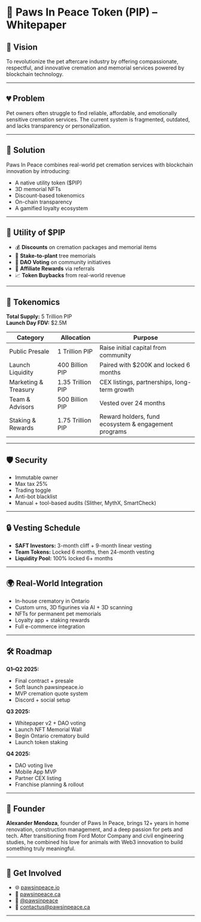 # 📄 Paws In Peace Token (PIP) – Whitepaper

## 🐾 Vision

To revolutionize the pet aftercare industry by offering compassionate, respectful, and innovative cremation and memorial services powered by blockchain technology.

---

## 💔 Problem

Pet owners often struggle to find reliable, affordable, and emotionally sensitive cremation services. The current system is fragmented, outdated, and lacks transparency or personalization.

---

## 🌈 Solution

Paws In Peace combines real-world pet cremation services with blockchain innovation by introducing:

- A native utility token ($PIP)
- 3D memorial NFTs
- Discount-based tokenomics
- On-chain transparency
- A gamified loyalty ecosystem

---

## 💎 Utility of $PIP

- 💰 **Discounts** on cremation packages and memorial items  
- 🌳 **Stake-to-plant** tree memorials  
- 👥 **DAO Voting** on community initiatives  
- 🔄 **Affiliate Rewards** via referrals  
- 📈 **Token Buybacks** from real-world revenue

---

## 🧮 Tokenomics

**Total Supply:** 5 Trillion PIP  
**Launch Day FDV:** $2.5M

| Category             | Allocation       | Purpose                                               |
|----------------------|------------------|--------------------------------------------------------|
| Public Presale       | 1 Trillion PIP   | Raise initial capital from community                  |
| Launch Liquidity     | 400 Billion PIP  | Paired with $200K and locked 6 months                |
| Marketing & Treasury | 1.35 Trillion PIP| CEX listings, partnerships, long-term growth          |
| Team & Advisors      | 500 Billion PIP  | Vested over 24 months                                 |
| Staking & Rewards    | 1.75 Trillion PIP| Reward holders, fund ecosystem & engagement programs  |

---

## 🛡️ Security

- Immutable owner
- Max tax 25%
- Trading toggle
- Anti-bot blacklist
- Manual + tool-based audits (Slither, MythX, SmartCheck)

---

## 🔒 Vesting Schedule

- **SAFT Investors:** 3-month cliff + 9-month linear vesting  
- **Team Tokens:** Locked 6 months, then 24-month vesting  
- **Liquidity Pool:** 100% locked 6+ months  

---

## 🌍 Real-World Integration

- In-house crematory in Ontario  
- Custom urns, 3D figurines via AI + 3D scanning  
- NFTs for permanent pet memorials  
- Loyalty app + staking rewards  
- Full e-commerce integration

---

## 🛠️ Roadmap

**Q1–Q2 2025:**  
- Final contract + presale  
- Soft launch pawsinpeace.io  
- MVP cremation quote system  
- Discord + social setup

**Q3 2025:**  
- Whitepaper v2 + DAO voting  
- Launch NFT Memorial Wall  
- Begin Ontario crematory build  
- Launch token staking

**Q4 2025:**  
- DAO voting live  
- Mobile App MVP  
- Partner CEX listing  
- Franchise planning & rollout

---

## 👤 Founder

**Alexander Mendoza**, founder of Paws In Peace, brings 12+ years in home renovation, construction management, and a deep passion for pets and tech. After transitioning from Ford Motor Company and civil engineering studies, he combined his love for animals with Web3 innovation to build something truly meaningful.

---

## 🤝 Get Involved

- 🌐 [pawsinpeace.io](https://pawsinpeace.io)  
- 🐾 [pawsinpeace.ca](https://pawsinpeace.ca)  
- 💬 [@pawsinpeace](https://x.com/pawsinpeace)  
- 📩 contactus@pawsinpeace.ca

---

